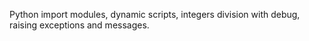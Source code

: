 Python import modules, dynamic scripts, integers division with debug, raising exceptions and messages.